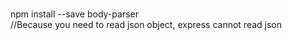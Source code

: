 ###
npm install --save body-parser</br>
//Because you need to read json object, express cannot read json
